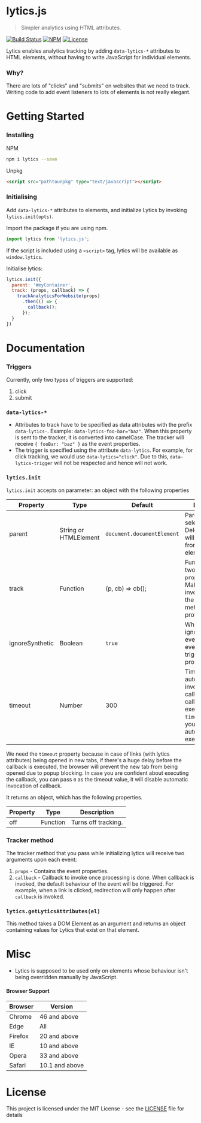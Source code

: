 # lytics.js
> Simpler analytics using HTML attributes.

<a href="https://travis-ci.com/razorpay/lytics.js" title="Build Status"><img src="https://api.travis-ci.com/razorpay/lytics.js.svg?branch=master" alt="Build Status" /></a> <a href="https://www.npmjs.com/package/lytics.js" title="NPM"><img src="https://img.shields.io/npm/v/lytics.js.svg" alt="NPM" /></a> <a href="https://github.com/razorpay/lytics.js/tree/master/LICENSE" title="License"><img src="https://img.shields.io/github/license/razorpay/lytics.js.svg" alt="License"/></a>

Lytics enables analytics tracking by adding `data-lytics-*` attributes to HTML elements, without having to write JavaScript for individual elements.

### Why?

There are lots of "clicks" and "submits" on websites that we need to track. Writing code to add event listeners to lots of elements is not really elegant.

# Getting Started

### Installing

NPM
```bash
npm i lytics --save
```

Unpkg
```html
<script src="pathtounpkg" type="text/javascript"></script>
```

### Initialising

Add `data-lytics-*` attributes to elements, and initialize Lytics by invoking `lytics.init(opts)`.

Import the package if you are using npm.

```js
import lytics from 'lytics.js';
```

If the script is included using a `<script>` tag, lytics will be available as `window.lytics`.

Initialise lytics:
```js
lytics.init({
  parent: '#myContainer',
  track: (props, callback) => {
    trackAnalyticsForWebsite(props)
      .then(() => {
        callback();
      });
  }
})
```

# Documentation

### Triggers

Currently, only two types of triggers are supported:
1. click
2. submit

### `data-lytics-*`

- Attributes to track have to be specified as data attributes with the prefix `data-lytics-`. Example: `data-lytics-foo-bar="baz"`. When this property is sent to the tracker, it is converted into camelCase. The tracker will receive `{ fooBar: "baz" }` as the event properties.
- The trigger is specified using the attribute `data-lytics`. For example, for click tracking, we would use `data-lytics="click"`. Due to this, `data-lytics-trigger` will not be respected and hence will not work.

### `lytics.init`

`lytics.init` accepts on parameter: an object with the following properties

| Property | Type | Default | Description |
| --- | --- | --- | --- |
| parent | String or HTMLElement | `document.documentElement` | Parent element or selector. Delegated events will be listened from this element. |
| track | Function | (p, cb) => cb(); | Function that gets two parameters: `props`, `callback`. Make sure to invoke callback in the tracking method that you provide. |
| ignoreSynthetic | Boolean | `true` | Whether or not to ignore synthetic events. Synthetic events are events triggered programmatically. |
| timeout | Number | 300 | Timeout for automatic invocation of callback. If the callback isn't executed within `timeout` ms by you, it will automatically be executed.

We need the `timeout` property because in case of links (with lytics attributes) being opened in new tabs, if there's a huge delay before the callback is executed, the browser will prevent the new tab from being opened due to popup blocking. In case you are confident about executing the callback, you can pass `0` as the timeout value, it will disable automatic invocation of callback.

It returns an object, which has the following properties.

| Property | Type | Description |
| --- | --- | --- |
| off | Function | Turns off tracking. |

### Tracker method

The tracker method that you pass while initializing lytics will receive two arguments upon each event:
1. `props` - Contains the event properties.
2. `callback` - Callback to invoke once processing is done. When callback is invoked, the default behaviour of the event will be triggered. For example, when a link is clicked, redirection will only happen after `callback` is invoked.

### `lytics.getLyticsAttributes(el)`

This method takes a DOM Element as an argument and returns an object containing values for Lytics that exist on that element.

# Misc

- Lytics is supposed to be used only on elements whose behaviour isn't being overridden manually by JavaScript.

#### Browser Support

| Browser | Version |
| --- | --- |
| Chrome | 46 and above |
| Edge | All |
| Firefox | 20 and above |
| IE | 10 and above |
| Opera | 33 and above |
| Safari | 10.1 and above |

# License

This project is licensed under the MIT License - see the [LICENSE](LICENSE) file for details
